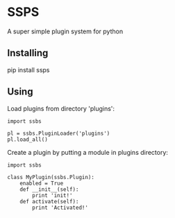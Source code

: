 SSPS
====

A super simple plugin system for python

Installing
----------

pip install ssps


Using
-----

Load plugins from directory 'plugins':
<pre><code>import ssbs

pl = ssbs.PluginLoader('plugins')
pl.load_all() </code></pre>

Create a plugin by putting a module in plugins directory:
<pre><code>import ssbs

class MyPlugin(ssbs.Plugin):
    enabled = True
    def __init__(self):
        print 'init!'
    def activate(self):
        print 'Activated!' </code></pre>
